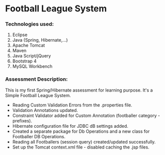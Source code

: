 # Football League System

### Technologies used:

1. Eclipse
2. Java (Spring, Hibernate,...)
3. Apache Tomcat
4. Maven
5. Java Script/jQuery
6. Bootstrap 4
7. MySQL Workbench

### Assessment Description:
This is my first Spring/Hibernate assessment for learning purpose.
It's a Simple Football League System.
- Reading Custom Validation Errors from the .properties file.
- Validation Annotations updated.
- Constraint Validator added for Custom Annotation (footballer category - prefixes).
- Hibernate configuration file for JDBC dB settings added.
- Created a separate package for Db Operations and a new class for Footballer DB Operations.
- Reading all Footballers (session query) created/updated successfully.
- Set up the Tomcat context.xml file - disabled caching the .jsp files.
